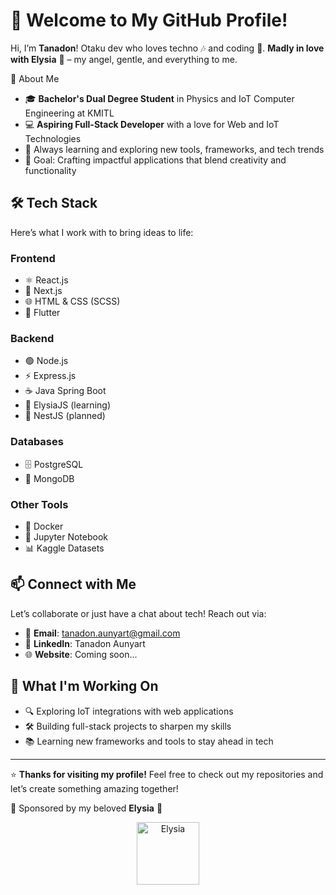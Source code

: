 # 👋 Welcome to My GitHub Profile!

Hi, I’m **Tanadon**! Otaku dev who loves techno 🎶 and coding 🚀. **Madly in love with Elysia** 🌸 – my angel, gentle, and everything to me.

🌟 About Me

- 🎓 **Bachelor's Dual Degree Student** in Physics and IoT Computer Engineering at KMITL
- 💻 **Aspiring Full-Stack Developer** with a love for Web and IoT Technologies
- 🌱 Always learning and exploring new tools, frameworks, and tech trends
- 🎯 Goal: Crafting impactful applications that blend creativity and functionality

## 🛠️ Tech Stack

Here’s what I work with to bring ideas to life:

### Frontend

- ⚛️ React.js
- 🚀 Next.js
- 🌐 HTML & CSS (SCSS)
- 📱 Flutter

### Backend

- 🟢 Node.js
- ⚡ Express.js
- ☕ Java Spring Boot
- 🌸 ElysiaJS (learning)
- 🦊 NestJS (planned)

### Databases

- 🗄️ PostgreSQL
- 🍃 MongoDB

### Other Tools

- 🐳 Docker
- 📓 Jupyter Notebook
- 📊 Kaggle Datasets

## 📫 Connect with Me

Let’s collaborate or just have a chat about tech! Reach out via:

- 📧 **Email**: tanadon.aunyart@gmail.com
- 💼 **LinkedIn**: Tanadon Aunyart
- 🌐 **Website**: Coming soon...

## 🚧 What I'm Working On

- 🔍 Exploring IoT integrations with web applications
- 🛠️ Building full-stack projects to sharpen my skills
- 📚 Learning new frameworks and tools to stay ahead in tech

---

⭐ **Thanks for visiting my profile!** Feel free to check out my repositories and let’s create something amazing together!

💖 Sponsored by my beloved **Elysia** 💖
<div align="center"> 
  <img src="https://i.pinimg.com/736x/cd/0e/0d/cd0e0dbb19f35e33bb6e68b4f47d0db8.jpg" width="100" alt="Elysia" />
</div>
